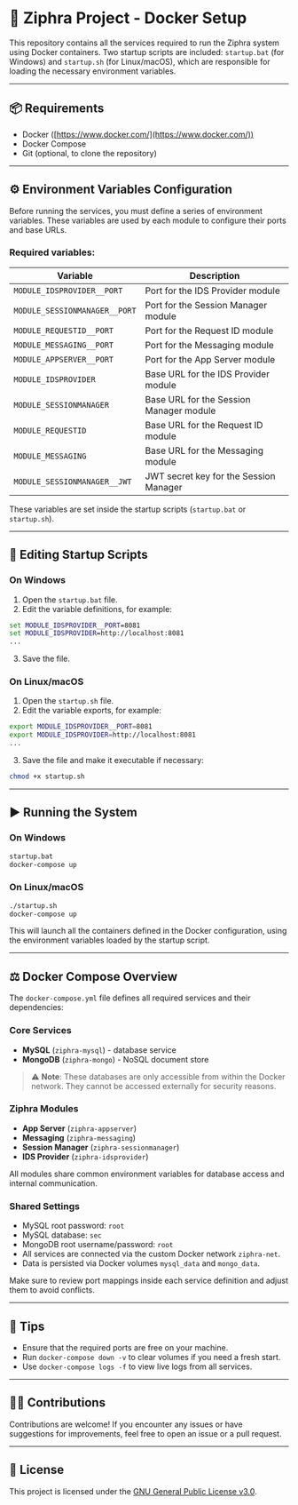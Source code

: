 # 🐳 Ziphra Project - Docker Setup

This repository contains all the services required to run the Ziphra system using Docker containers. Two startup scripts are included: `startup.bat` (for Windows) and `startup.sh` (for Linux/macOS), which are responsible for loading the necessary environment variables.

---

## 📦 Requirements

* Docker ([https://www.docker.com/](https://www.docker.com/))
* Docker Compose
* Git (optional, to clone the repository)

---

## ⚙️ Environment Variables Configuration

Before running the services, you must define a series of environment variables. These variables are used by each module to configure their ports and base URLs.

### Required variables:

| Variable                      | Description                             |
| ----------------------------- | --------------------------------------- |
| `MODULE_IDSPROVIDER__PORT`    | Port for the IDS Provider module        |
| `MODULE_SESSIONMANAGER__PORT` | Port for the Session Manager module     |
| `MODULE_REQUESTID__PORT`      | Port for the Request ID module          |
| `MODULE_MESSAGING__PORT`      | Port for the Messaging module           |
| `MODULE_APPSERVER__PORT`      | Port for the App Server module          |
| `MODULE_IDSPROVIDER`          | Base URL for the IDS Provider module    |
| `MODULE_SESSIONMANAGER`       | Base URL for the Session Manager module |
| `MODULE_REQUESTID`            | Base URL for the Request ID module      |
| `MODULE_MESSAGING`            | Base URL for the Messaging module       |
| `MODULE_SESSIONMANAGER__JWT`  | JWT secret key for the Session Manager  |

These variables are set inside the startup scripts (`startup.bat` or `startup.sh`).

---

## 📝 Editing Startup Scripts

### On Windows

1. Open the `startup.bat` file.
2. Edit the variable definitions, for example:

```bat
set MODULE_IDSPROVIDER__PORT=8081
set MODULE_IDSPROVIDER=http://localhost:8081
...
```

3. Save the file.

### On Linux/macOS

1. Open the `startup.sh` file.
2. Edit the variable exports, for example:

```sh
export MODULE_IDSPROVIDER__PORT=8081
export MODULE_IDSPROVIDER=http://localhost:8081
...
```

3. Save the file and make it executable if necessary:

```sh
chmod +x startup.sh
```

---

## ▶️ Running the System

### On Windows

```cmd
startup.bat
docker-compose up
```

### On Linux/macOS

```bash
./startup.sh
docker-compose up
```

This will launch all the containers defined in the Docker configuration, using the environment variables loaded by the startup script.

---

## ⚖️ Docker Compose Overview

The `docker-compose.yml` file defines all required services and their dependencies:

### Core Services

* **MySQL** (`ziphra-mysql`) - database service
* **MongoDB** (`ziphra-mongo`) - NoSQL document store

> ⚠️ **Note**: These databases are only accessible from within the Docker network. They cannot be accessed externally for security reasons.

### Ziphra Modules

* **App Server** (`ziphra-appserver`)
* **Messaging** (`ziphra-messaging`)
* **Session Manager** (`ziphra-sessionmanager`)
* **IDS Provider** (`ziphra-idsprovider`)

All modules share common environment variables for database access and internal communication.

### Shared Settings

* MySQL root password: `root`
* MySQL database: `sec`
* MongoDB root username/password: `root`
* All services are connected via the custom Docker network `ziphra-net`.
* Data is persisted via Docker volumes `mysql_data` and `mongo_data`.

Make sure to review port mappings inside each service definition and adjust them to avoid conflicts.

---

## 👏 Tips

* Ensure that the required ports are free on your machine.
* Run `docker-compose down -v` to clear volumes if you need a fresh start.
* Use `docker-compose logs -f` to view live logs from all services.

---

## 🧑‍💻 Contributions

Contributions are welcome! If you encounter any issues or have suggestions for improvements, feel free to open an issue or a pull request.

---

## 📄 License

This project is licensed under the [GNU General Public License v3.0](LICENSE).
